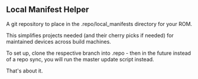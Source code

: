 ## Local Manifest Helper

A git repository to place in the .repo/local_manifests directory for your ROM.

This simplifies projects needed (and their cherry picks if needed) for maintained devices across build machines.

To set up, clone the respective branch into .repo - then in the future instead of a repo sync, you will run the master update script instead.

That's about it.